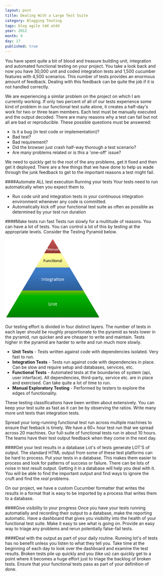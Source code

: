 ```yaml
---
layout: post
title: Dealing With a Large Test Suite
category: Blogging Testing
tags: blog agile tdd atdd
year: 2012
month: 9
day: 17
published: true
---
```

You have spent quite a bit of blood and treasure building unit, integration and automated functional testing on your project.  You take a look back and now you have 30,000 unit and coded integration tests and 1,500 cucumber features with 4,500 scenarios.  This number of tests provides an enormous amount of feedback.  Dealing with this feedback can be quite the job if it is not handled correctly.

We are experiencing a similar problem on the project on which I am currently working.  If only two percent of all of our tests experience some kind of problem in our functional test suite alone, it creates a half-day's work for two or three team members.  Each test must be manually executed and the output decoded.   There are many reasons why a test can fail but not all are bad or reproducible.  These possible questions must be answered:

   * Is it a bug (in test code or implementation)? 
   * Bad test? 
   * Bad requirement?
   * Did the browser just crash half-way thorough a test scenario?
   * Are many problems related or is this a 'one-off' issue?

We need to quickly get to the root of the any problems, get it fixed and then get it deployed.  There are a few things that we have 	done to help us wade through the junk feedback to get to the important reasons a test might fail. 

####Automate ALL test execution
Running your tests Your tests need to run automatically when you expect them to.

* Run code unit and integration tests in your continuous integration environment whenever any code is committed.
* Automatically kick off your functional test suite as often as possible as determined by your test run duration

####Make tests run fast
Tests run slowly for a multitude of reasons.  You can have a lot of tests.  You can control a lot of this by testing at the appropriate levels.  Consider the Testing Pyramid below.

<img src="/img/TestingPyramid.png" height="263px" width="313px" />

Our testing effort is divided in four distinct layers.  The number of tests in each layer should be roughly proportionate to the pyramid as tests lower in the pyramid, run quicker and are cheaper to write and maintain.  Tests higher in the pyramid are harder to write and run much more slowly.

 * __Unit Tests__ - Tests written against code with dependencies isolated.  Very fast to run.
 * __Integration Tests__ - Tests run against code with dependencies in place.  Can be slow and require setup and databases, services, etc.
 * __Functional Tests__ - Automated tests at the boundaries of system (api, user interface).  All dependencies, third-party, service etc. are in place and exercised.  Can take quite a lot of time to run.
 * __Manual Exploratory Testing__ - Performed by  testers to explore the edges of functionality.
 
These testing classifications have been written about extensively.  You can keep your test suite as fast as it can be by observing the ratios.  Write many more unit tests than integration tests.

Spread your long-running functional test run across multiple machines to ensure that feeback is timely.  We have a 60+ hour test run that we spread across 20 machines.  Our full-suite of functional tests run in about 10 hours.  The teams have their test output feedback when they come in the next day.
	
####Get your test results in a database
Lot's of tests generate LOT'S of output.  The standard HTML output from some of these test platforms can be hard to process.  Put your tests in a database.  This makes them easier to process and look for patterns of success or failure.  There can be lots of noise in test result output.  Getting it in a database will help you deal with it.  You will be able to find the important output and find ways to ignore the cruft and find the _real_ problems.

On our project, we have a custom Cucumber formatter that writes the results in a format that is easy to be imported by a process that writes them to a database.

####Give visibility to your progress
Once you have your tests running automatially and recording their output to a database, make the reporting automatic.  Have a dashboard that gives you visibility into the health of your functional test suite.  Make it easy to see what is going on.  Provide an easy way to triage any problems and rerun potentially false-fail tests.

####Deal with the output as part of your daily routine.
Running lot's of tests has no benefit unless you listen to what they tell you.  Take time at the beginning of each day to look over the dashboard and examine the test results.  Broken tests pile up quickly and you (like us) can quickly get to a point where it becomes a huge effort just to triage the backlog of broken tests.  Ensure that your functional tests pass as part of your definition of done.